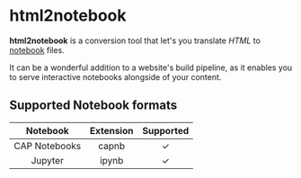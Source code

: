 # html2notebook

**html2notebook** is a conversion tool that let's you translate *HTML* to [notebook](#supported-notebook-formats) files.

It can be a wonderful addition to a website's build pipeline, as it enables you to serve interactive notebooks alongside of your content.

## Supported Notebook formats
| Notebook | Extension | Supported |
|:---:|:---:|:---:|
| CAP Notebooks | capnb | ✓ |
| Jupyter | ipynb | ✓ |
